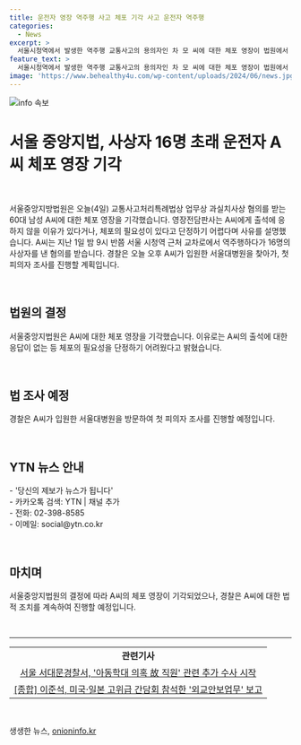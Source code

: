 ```yaml
---
title: 운전자 영장 역주행 사고 체포 기각 사고 운전자 역주행
categories:
  - News
excerpt: >
  서울시청역에서 발생한 역주행 교통사고의 용의자인 차 모 씨에 대한 체포 영장이 법원에서 기각됐습니다. 서울중앙지방법원은 과실치사상 혐의에 대한 차 씨의 체포 영장을 기각하며, 출석 응하지 않을 이유나 체포 필요성이 없다고 판단했습니다. 60대 차 씨는 지난 1일 밤 시청역 근처에서 역주행 중 16명을 사상시켜 혐의를 받고, 경찰은 입원한 서울대병원에서 조사할 예정입니다.
feature_text: >
  서울시청역에서 발생한 역주행 교통사고의 용의자인 차 모 씨에 대한 체포 영장이 법원에서 기각됐습니다. 서울중앙지방법원은 과실치사상 혐의에 대한 차 씨의 체포 영장을 기각하며, 출석 응하지 않을 이유나 체포 필요성이 없다고 판단했습니다. 60대 차 씨는 지난 1일 밤 시청역 근처에서 역주행 중 16명을 사상시켜 혐의를 받고, 경찰은 입원한 서울대병원에서 조사할 예정입니다.
image: 'https://www.behealthy4u.com/wp-content/uploads/2024/06/news.jpg'
---
```


<p><img src="https://www.behealthy4u.com/wp-content/uploads/2024/06/news.jpg" alt="info 속보" /></p>

<h1 data-ke-size="size28">서울 중앙지법, 사상자 16명 초래 운전자 A씨 체포 영장 기각</h1>

<p data-ke-size="size16">&nbsp;</p>

<p data-ke-size="size16">서울중앙지방법원은 오늘(4일) 교통사고처리특례법상 업무상 과실치사상 혐의를 받는 60대 남성 A씨에 대한 체포 영장을 기각했습니다. 영장전담판사는 A씨에게 출석에 응하지 않을 이유가 있다거나, 체포의 필요성이 있다고 단정하기 어렵다며 사유를 설명했습니다. A씨는 지난 1일 밤 9시 반쯤 서울 시청역 근처 교차로에서 역주행하다가 16명의 사상자를 낸 혐의를 받습니다. 경찰은 오늘 오후 A씨가 입원한 서울대병원을 찾아가, 첫 피의자 조사를 진행할 계획입니다.</p>

<p data-ke-size="size16">&nbsp;</p>

<h2 data-ke-size="size26">법원의 결정</h2>

<p data-ke-size="size16">서울중앙지법원은 A씨에 대한 체포 영장을 기각했습니다. 이유로는 A씨의 출석에 대한 응답이 없는 등 체포의 필요성을 단정하기 어려웠다고 밝혔습니다.</p>

<p data-ke-size="size16">&nbsp;</p>

<h2 data-ke-size="size26">법 조사 예정</h2>

<p data-ke-size="size16">경찰은 A씨가 입원한 서울대병원을 방문하여 첫 피의자 조사를 진행할 예정입니다.</p>

<p data-ke-size="size16">&nbsp;</p>

<h2 data-ke-size="size26">YTN 뉴스 안내</h2>

<p data-ke-size="size16">- '당신의 제보가 뉴스가 됩니다'<br>- 카카오톡 검색: YTN | 채널 추가<br>- 전화: 02-398-8585<br>- 이메일: social@ytn.co.kr</p>

<p data-ke-size="size16">&nbsp;</p>

<h2 data-ke-size="size26">마치며</h2>

<p data-ke-size="size16">서울중앙지법원의 결정에 따라 A씨의 체포 영장이 기각되었으나, 경찰은 A씨에 대한 법적 조치를 계속하여 진행할 예정입니다.</p>

<p data-ke-size="size16">&nbsp;</p>

<hr>

<table width="742">
<tbody>
<tr>
<td style="text-align: center; height: 17px;"><strong>관련기사</strong></td>
</tr>
<tr>
<td style="text-align: center; height: 17px;"><a href="https://www.ytn.co.kr/_ln/0103_202204041216009091" target="_blank">서울 서대문경찰서, '아동학대 의혹 故 직원' 관련 추가 수사 시작</a></td>
</tr>
<tr>
<td style="text-align: center; height: 17px;"><a href="https://www.ytn.co.kr/_ln/0107_202204041209595155" target="_blank">[종합] 이준석, 미국·일본 고위급 간담회 참석한 '외교안보업무' 보고</a></td>
</tr>
</tbody>
</table>

<p data-ke-size="size16">&nbsp;</p>
생생한 뉴스, <a href="https://onioninfo.kr" rel="dofollow">onioninfo.kr</a>


